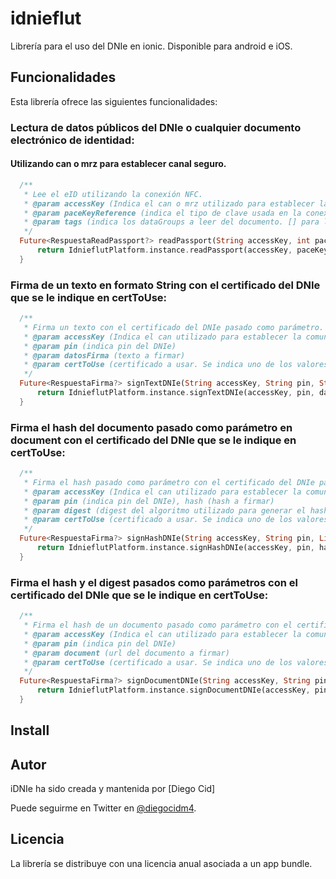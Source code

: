 # idnieflut

Librería para el uso del DNIe en ionic. Disponible para android e iOS.

## Funcionalidades
Esta librería ofrece las siguientes funcionalidades:
### Lectura de datos públicos del DNIe o cualquier documento electrónico de identidad:

#### Utilizando can o mrz para establecer canal seguro.
```Dart
  /**
   * Lee el eID utilizando la conexión NFC.
   * @param accessKey (Indica el can o mrz utilizado para establecer la comunicación)
   * @param paceKeyReference (indica el tipo de clave usada en la conexión, se puede utilizar CAN o MRZ)
   * @param tags (indica los dataGroups a leer del documento. [] para leer todos. En android si no se especifica DG2 no se recupera la foto y si no se especifica DG7 no se recupera la firma, el resto de DGs se recuperan siempre)
   */
  Future<RespuestaReadPassport?> readPassport(String accessKey, int paceKeyReference, List<String> tags) {
      return IdnieflutPlatform.instance.readPassport(accessKey, paceKeyReference, tags);
  }
```


### Firma de un texto en formato String con el certificado del DNIe que se le indique en certToUse:
```Dart
  /**
   * Firma un texto con el certificado del DNIe pasado como parámetro.
   * @param accessKey (Indica el can utilizado para establecer la comunicación)
   * @param pin (indica pin del DNIe)
   * @param datosFirma (texto a firmar)
   * @param certToUse (certificado a usar. Se indica uno de los valores del tipo DNIeCertificates)
   */
  Future<RespuestaFirma?> signTextDNIe(String accessKey, String pin, String datosFirma, String certToUse) {
      return IdnieflutPlatform.instance.signTextDNIe(accessKey, pin, datosFirma, certToUse);
  }
```

### Firma el hash del documento pasado como parámetro en document con el certificado del DNIe que se le indique en certToUse:
```Dart
  /**
   * Firma el hash pasado como parámetro con el certificado del DNIe pasado como parámetro.
   * @param accessKey (Indica el can utilizado para establecer la comunicación)
   * @param pin (indica pin del DNIe), hash (hash a firmar)
   * @param digest (digest del algoritmo utilizado para generar el hash. Se indica uno de los valores del tipo DigestType)
   * @param certToUse (certificado a usar. Se indica uno de los valores del tipo DNIeCertificates)
   */
  Future<RespuestaFirma?> signHashDNIe(String accessKey, String pin, List<int> hash, int digest, String certToUse) {
      return IdnieflutPlatform.instance.signHashDNIe(accessKey, pin, hash, digest, certToUse);
  }
```

### Firma el hash y el digest pasados como parámetros con el certificado del DNIe que se le indique en certToUse:
```Dart
  /**
   * Firma el hash de un documento pasado como parámetro con el certificado del DNIe pasado como parámetro.
   * @param accessKey (Indica el can utilizado para establecer la comunicación)
   * @param pin (indica pin del DNIe)
   * @param document (url del documento a firmar)
   * @param certToUse (certificado a usar. Se indica uno de los valores del tipo DNIeCertificates)
   */
  Future<RespuestaFirma?> signDocumentDNIe(String accessKey, String pin, String document, String certToUse) {
      return IdnieflutPlatform.instance.signDocumentDNIe(accessKey, pin, document, certToUse);
  }
```

## Install


## Autor

iDNIe ha sido creada y mantenida por [Diego Cid]

Puede seguirme en Twitter en [@diegocidm4](http://twitter.com/diegocidm4).

## Licencia
La librería se distribuye con una licencia anual asociada a un app bundle.